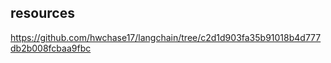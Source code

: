 

## resources
https://github.com/hwchase17/langchain/tree/c2d1d903fa35b91018b4d777db2b008fcbaa9fbc


